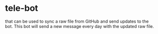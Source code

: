 # tele-bot
that can be used to sync a raw file from GitHub and send updates to the bot. This bot will send a new message every day with the updated raw file.
